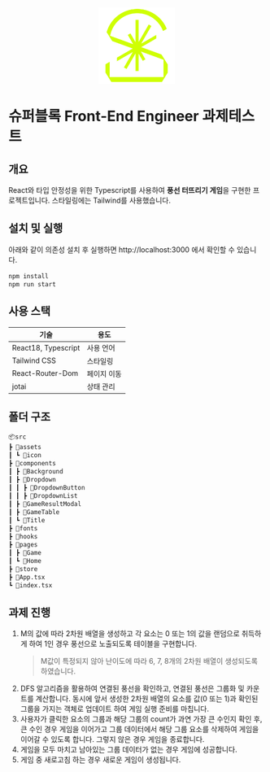 <p align="center">
<img src="./src/assets/icon/Superblock.svg" alt="슈퍼블록" width="150px"></p>

# 슈퍼블록 Front-End Engineer 과제테스트

## 개요

React와 타입 안정성을 위한 Typescript를 사용하여 **풍선 터뜨리기 게임**을 구현한 프로젝트입니다. 스타일링에는 Tailwind를 사용했습니다.

## 설치 및 실행

아래와 같이 의존성 설치 후 실행하면 http://localhost:3000 에서 확인할 수 있습니다.

```
npm install
npm run start
```

## 사용 스택

| 기술                | 용도        |
| ------------------- | ----------- |
| React18, Typescript | 사용 언어   |
| Tailwind CSS        | 스타일링    |
| React-Router-Dom    | 페이지 이동 |
| jotai               | 상태 관리   |

## 폴더 구조

```
📦src
┣ 📂assets
┃ ┗ 📂icon
┣ 📂components
┃ ┣ 📂Background
┃ ┣ 📂Dropdown
┃ ┃ ┣ 📂DropdownButton
┃ ┃ ┣ 📂DropdownList
┃ ┣ 📂GameResultModal
┃ ┣ 📂GameTable
┃ ┗ 📂Title
┣ 📂fonts
┣ 📂hooks
┣ 📂pages
┃ ┣ 📂Game
┃ ┗ 📂Home
┣ 📂store
┣ 📜App.tsx
┗ 📜index.tsx
```

## 과제 진행

1. M의 값에 따라 2차원 배열을 생성하고 각 요소는 0 또는 1의 값을 랜덤으로 취득하게 하여 1인 경우 풍선으로 노출되도록 테이블을 구현합니다.
   > M값이 특정되지 않아 난이도에 따라 6, 7, 8개의 2차원 배열이 생성되도록 하였습니다.
2. DFS 알고리즘을 활용하여 연결된 풍선을 확인하고, 연결된 풍선은 그룹화 및 카운트를 계산합니다. 동시에 앞서 생성한 2차원 배열의 요소를 값(0 또는 1)과 확인된 그룹을 가지는 객체로 업데이트 하여 게임 실행 준비를 마칩니다.
3. 사용자가 클릭한 요소의 그룹과 해당 그룹의 count가 과연 가장 큰 수인지 확인 후, 큰 수인 경우 게임을 이어가고 그룹 데이터에서 해당 그룹 요소를 삭제하여 게임을 이어갈 수 있도록 합니다. 그렇지 않은 경우 게임을 종료합니다.
4. 게임을 모두 마치고 남아있는 그룹 데이터가 없는 경우 게임에 성공합니다.
5. 게임 중 새로고침 하는 경우 새로운 게임이 생성됩니다.
